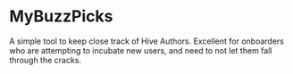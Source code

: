 # MyBuzzPicks
A simple tool to keep close track of Hive Authors. Excellent for onboarders who are attempting to incubate new users, and need to not let them fall through the cracks. 
